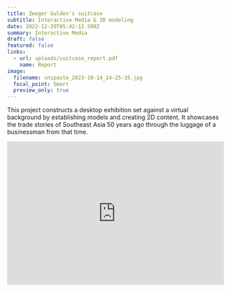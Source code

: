 ```yaml
---
title: Zeeger Gulden's suitcase
subtitle: Interactive Media & 3D modeling
date: 2022-12-20T05:42:12.508Z
summary: Interactive Media
draft: false
featured: false
links:
  - url: uploads/suitcase_report.pdf
    name: Report
image:
  filename: snipaste_2023-10-14_14-25-35.jpg
  focal_point: Smart
  preview_only: true
---
```

This project constructs a desktop exhibition set against a virtual background by establishing models and creating 2D content. It showcases the trade stories of Southeast Asia 50 years ago through the luggage of a businessman from that time.

<div style="max-width:1080px"><div style="position:relative;padding-bottom:66.118421052632%"><iframe id="kaltura_player" src="https://cdnapisec.kaltura.com/p/2010292/sp/201029200/embedIframeJs/uiconf_id/32599141/partner_id/2010292?iframeembed=true&playerId=kaltura_player&entry_id=1_o81j173v&flashvars\\[streamerType]=auto&amp;flashvars\\[localizationCode]=en&amp;flashvars\\[sideBarContainer.plugin]=true&amp;flashvars\\[sideBarContainer.position]=left&amp;flashvars\\[sideBarContainer.clickToClose]=true&amp;flashvars\\[chapters.plugin]=true&amp;flashvars\\[chapters.layout]=vertical&amp;flashvars\\[chapters.thumbnailRotator]=false&amp;flashvars\\[streamSelector.plugin]=true&amp;flashvars\\[EmbedPlayer.SpinnerTarget]=videoHolder&amp;flashvars\\[dualScreen.plugin]=true&amp;flashvars\\[Kaltura.addCrossoriginToIframe]=true&amp;&wid=1_3eafgaso" width="608" height="402" allowfullscreen webkitallowfullscreen mozAllowFullScreen allow="fullscreen \\*; encrypted-media \*" sandbox="allow-downloads allow-forms allow-same-origin allow-scripts allow-top-navigation allow-pointer-lock allow-popups allow-modals allow-orientation-lock allow-popups-to-escape-sandbox allow-presentation allow-top-navigation-by-user-activation" frameborder="0" title="Zeeger  Gulden’s Suitcase" style="position:absolute;top:0;left:0;width:100%;height:100%;border:0"></iframe></div></div>